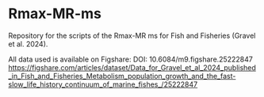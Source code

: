 # Rmax-MR-ms
Repository for the scripts of the Rmax-MR ms for Fish and Fisheries (Gravel et al. 2024).

All data used is available on Figshare: 
DOI: 10.6084/m9.figshare.25222847
https://figshare.com/articles/dataset/Data_for_Gravel_et_al_2024_published_in_Fish_and_Fisheries_Metabolism_population_growth_and_the_fast-slow_life_history_continuum_of_marine_fishes_/25222847
